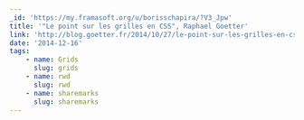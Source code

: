 ```yaml
---
_id: 'https://my.framasoft.org/u/borisschapira/?V3_Jpw'
title: '"Le point sur les grilles en CSS", Raphael Goetter'
link: 'http://blog.goetter.fr/2014/10/27/le-point-sur-les-grilles-en-css/'
date: '2014-12-16'
tags:
    - name: Grids
      slug: grids
    - name: rwd
      slug: rwd
    - name: sharemarks
      slug: sharemarks
---
```


<div class="markdown"><p></p></div>
